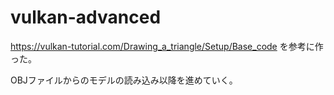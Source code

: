 # vulkan-advanced

https://vulkan-tutorial.com/Drawing_a_triangle/Setup/Base_code を参考に作った。

OBJファイルからのモデルの読み込み以降を進めていく。
